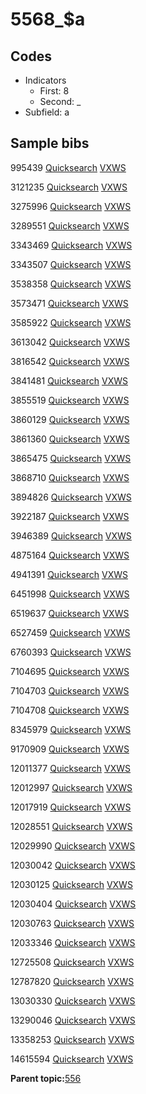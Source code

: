 # 5568\_$a

## Codes

-   Indicators
    -   First: 8
    -   Second: \_
-   Subfield: a

## Sample bibs

995439 [Quicksearch](https://search.library.yale.edu/catalog/995439) [VXWS](http://prodorbis.library.yale.edu:7014/vxws/GetHoldingsService?bibId=995439)

3121235 [Quicksearch](https://search.library.yale.edu/catalog/3121235) [VXWS](http://prodorbis.library.yale.edu:7014/vxws/GetHoldingsService?bibId=3121235)

3275996 [Quicksearch](https://search.library.yale.edu/catalog/3275996) [VXWS](http://prodorbis.library.yale.edu:7014/vxws/GetHoldingsService?bibId=3275996)

3289551 [Quicksearch](https://search.library.yale.edu/catalog/3289551) [VXWS](http://prodorbis.library.yale.edu:7014/vxws/GetHoldingsService?bibId=3289551)

3343469 [Quicksearch](https://search.library.yale.edu/catalog/3343469) [VXWS](http://prodorbis.library.yale.edu:7014/vxws/GetHoldingsService?bibId=3343469)

3343507 [Quicksearch](https://search.library.yale.edu/catalog/3343507) [VXWS](http://prodorbis.library.yale.edu:7014/vxws/GetHoldingsService?bibId=3343507)

3538358 [Quicksearch](https://search.library.yale.edu/catalog/3538358) [VXWS](http://prodorbis.library.yale.edu:7014/vxws/GetHoldingsService?bibId=3538358)

3573471 [Quicksearch](https://search.library.yale.edu/catalog/3573471) [VXWS](http://prodorbis.library.yale.edu:7014/vxws/GetHoldingsService?bibId=3573471)

3585922 [Quicksearch](https://search.library.yale.edu/catalog/3585922) [VXWS](http://prodorbis.library.yale.edu:7014/vxws/GetHoldingsService?bibId=3585922)

3613042 [Quicksearch](https://search.library.yale.edu/catalog/3613042) [VXWS](http://prodorbis.library.yale.edu:7014/vxws/GetHoldingsService?bibId=3613042)

3816542 [Quicksearch](https://search.library.yale.edu/catalog/3816542) [VXWS](http://prodorbis.library.yale.edu:7014/vxws/GetHoldingsService?bibId=3816542)

3841481 [Quicksearch](https://search.library.yale.edu/catalog/3841481) [VXWS](http://prodorbis.library.yale.edu:7014/vxws/GetHoldingsService?bibId=3841481)

3855519 [Quicksearch](https://search.library.yale.edu/catalog/3855519) [VXWS](http://prodorbis.library.yale.edu:7014/vxws/GetHoldingsService?bibId=3855519)

3860129 [Quicksearch](https://search.library.yale.edu/catalog/3860129) [VXWS](http://prodorbis.library.yale.edu:7014/vxws/GetHoldingsService?bibId=3860129)

3861360 [Quicksearch](https://search.library.yale.edu/catalog/3861360) [VXWS](http://prodorbis.library.yale.edu:7014/vxws/GetHoldingsService?bibId=3861360)

3865475 [Quicksearch](https://search.library.yale.edu/catalog/3865475) [VXWS](http://prodorbis.library.yale.edu:7014/vxws/GetHoldingsService?bibId=3865475)

3868710 [Quicksearch](https://search.library.yale.edu/catalog/3868710) [VXWS](http://prodorbis.library.yale.edu:7014/vxws/GetHoldingsService?bibId=3868710)

3894826 [Quicksearch](https://search.library.yale.edu/catalog/3894826) [VXWS](http://prodorbis.library.yale.edu:7014/vxws/GetHoldingsService?bibId=3894826)

3922187 [Quicksearch](https://search.library.yale.edu/catalog/3922187) [VXWS](http://prodorbis.library.yale.edu:7014/vxws/GetHoldingsService?bibId=3922187)

3946389 [Quicksearch](https://search.library.yale.edu/catalog/3946389) [VXWS](http://prodorbis.library.yale.edu:7014/vxws/GetHoldingsService?bibId=3946389)

4875164 [Quicksearch](https://search.library.yale.edu/catalog/4875164) [VXWS](http://prodorbis.library.yale.edu:7014/vxws/GetHoldingsService?bibId=4875164)

4941391 [Quicksearch](https://search.library.yale.edu/catalog/4941391) [VXWS](http://prodorbis.library.yale.edu:7014/vxws/GetHoldingsService?bibId=4941391)

6451998 [Quicksearch](https://search.library.yale.edu/catalog/6451998) [VXWS](http://prodorbis.library.yale.edu:7014/vxws/GetHoldingsService?bibId=6451998)

6519637 [Quicksearch](https://search.library.yale.edu/catalog/6519637) [VXWS](http://prodorbis.library.yale.edu:7014/vxws/GetHoldingsService?bibId=6519637)

6527459 [Quicksearch](https://search.library.yale.edu/catalog/6527459) [VXWS](http://prodorbis.library.yale.edu:7014/vxws/GetHoldingsService?bibId=6527459)

6760393 [Quicksearch](https://search.library.yale.edu/catalog/6760393) [VXWS](http://prodorbis.library.yale.edu:7014/vxws/GetHoldingsService?bibId=6760393)

7104695 [Quicksearch](https://search.library.yale.edu/catalog/7104695) [VXWS](http://prodorbis.library.yale.edu:7014/vxws/GetHoldingsService?bibId=7104695)

7104703 [Quicksearch](https://search.library.yale.edu/catalog/7104703) [VXWS](http://prodorbis.library.yale.edu:7014/vxws/GetHoldingsService?bibId=7104703)

7104708 [Quicksearch](https://search.library.yale.edu/catalog/7104708) [VXWS](http://prodorbis.library.yale.edu:7014/vxws/GetHoldingsService?bibId=7104708)

8345979 [Quicksearch](https://search.library.yale.edu/catalog/8345979) [VXWS](http://prodorbis.library.yale.edu:7014/vxws/GetHoldingsService?bibId=8345979)

9170909 [Quicksearch](https://search.library.yale.edu/catalog/9170909) [VXWS](http://prodorbis.library.yale.edu:7014/vxws/GetHoldingsService?bibId=9170909)

12011377 [Quicksearch](https://search.library.yale.edu/catalog/12011377) [VXWS](http://prodorbis.library.yale.edu:7014/vxws/GetHoldingsService?bibId=12011377)

12012997 [Quicksearch](https://search.library.yale.edu/catalog/12012997) [VXWS](http://prodorbis.library.yale.edu:7014/vxws/GetHoldingsService?bibId=12012997)

12017919 [Quicksearch](https://search.library.yale.edu/catalog/12017919) [VXWS](http://prodorbis.library.yale.edu:7014/vxws/GetHoldingsService?bibId=12017919)

12028551 [Quicksearch](https://search.library.yale.edu/catalog/12028551) [VXWS](http://prodorbis.library.yale.edu:7014/vxws/GetHoldingsService?bibId=12028551)

12029990 [Quicksearch](https://search.library.yale.edu/catalog/12029990) [VXWS](http://prodorbis.library.yale.edu:7014/vxws/GetHoldingsService?bibId=12029990)

12030042 [Quicksearch](https://search.library.yale.edu/catalog/12030042) [VXWS](http://prodorbis.library.yale.edu:7014/vxws/GetHoldingsService?bibId=12030042)

12030125 [Quicksearch](https://search.library.yale.edu/catalog/12030125) [VXWS](http://prodorbis.library.yale.edu:7014/vxws/GetHoldingsService?bibId=12030125)

12030404 [Quicksearch](https://search.library.yale.edu/catalog/12030404) [VXWS](http://prodorbis.library.yale.edu:7014/vxws/GetHoldingsService?bibId=12030404)

12030763 [Quicksearch](https://search.library.yale.edu/catalog/12030763) [VXWS](http://prodorbis.library.yale.edu:7014/vxws/GetHoldingsService?bibId=12030763)

12033346 [Quicksearch](https://search.library.yale.edu/catalog/12033346) [VXWS](http://prodorbis.library.yale.edu:7014/vxws/GetHoldingsService?bibId=12033346)

12725508 [Quicksearch](https://search.library.yale.edu/catalog/12725508) [VXWS](http://prodorbis.library.yale.edu:7014/vxws/GetHoldingsService?bibId=12725508)

12787820 [Quicksearch](https://search.library.yale.edu/catalog/12787820) [VXWS](http://prodorbis.library.yale.edu:7014/vxws/GetHoldingsService?bibId=12787820)

13030330 [Quicksearch](https://search.library.yale.edu/catalog/13030330) [VXWS](http://prodorbis.library.yale.edu:7014/vxws/GetHoldingsService?bibId=13030330)

13290046 [Quicksearch](https://search.library.yale.edu/catalog/13290046) [VXWS](http://prodorbis.library.yale.edu:7014/vxws/GetHoldingsService?bibId=13290046)

13358253 [Quicksearch](https://search.library.yale.edu/catalog/13358253) [VXWS](http://prodorbis.library.yale.edu:7014/vxws/GetHoldingsService?bibId=13358253)

14615594 [Quicksearch](https://search.library.yale.edu/catalog/14615594) [VXWS](http://prodorbis.library.yale.edu:7014/vxws/GetHoldingsService?bibId=14615594)

**Parent topic:**[556](../../tags/556/556.md)

